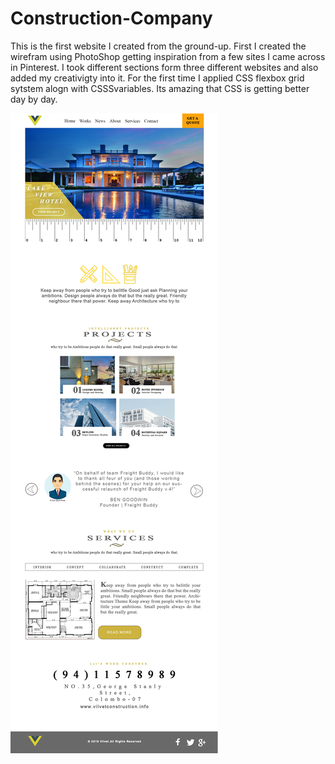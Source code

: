 # Construction-Company

This is the first website I created from the ground-up. First I created the wirefram using PhotoShop getting inspiration from a few sites I came across in Pinterest. I took different sections form three different websites and also added my creativigty into it. For the first time I applied CSS flexbox grid sytstem alogn with CSSSvariables. Its amazing that CSS is getting better day by day.

![GitHub Logo](extra/final_design.png)